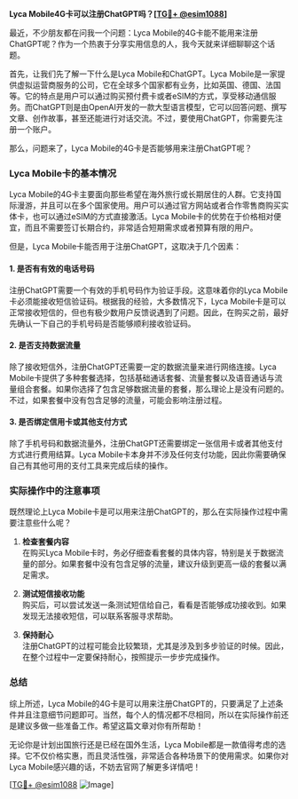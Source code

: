 **Lyca Mobile4G卡可以注册ChatGPT吗？[[TG💪+ @esim1088](https://t.me/s/esim1088)]**

最近，不少朋友都在问我一个问题：Lyca Mobile的4G卡能不能用来注册ChatGPT呢？作为一个热衷于分享实用信息的人，我今天就来详细聊聊这个话题。

首先，让我们先了解一下什么是Lyca Mobile和ChatGPT。Lyca Mobile是一家提供虚拟运营商服务的公司，它在全球多个国家都有业务，比如英国、德国、法国等。它的特点是用户可以通过购买预付费卡或者eSIM的方式，享受移动通信服务。而ChatGPT则是由OpenAI开发的一款大型语言模型，它可以回答问题、撰写文章、创作故事，甚至还能进行对话交流。不过，要使用ChatGPT，你需要先注册一个账户。

那么，问题来了，Lyca Mobile的4G卡是否能够用来注册ChatGPT呢？

### Lyca Mobile卡的基本情况

Lyca Mobile的4G卡主要面向那些希望在海外旅行或长期居住的人群。它支持国际漫游，并且可以在多个国家使用。用户可以通过官方网站或者合作零售商购买实体卡，也可以通过eSIM的方式直接激活。Lyca Mobile卡的优势在于价格相对便宜，而且不需要签订长期合约，非常适合短期需求或者预算有限的用户。

但是，Lyca Mobile卡能否用于注册ChatGPT，这取决于几个因素：

#### 1. 是否有有效的电话号码
注册ChatGPT需要一个有效的手机号码作为验证手段。这意味着你的Lyca Mobile卡必须能接收短信验证码。根据我的经验，大多数情况下，Lyca Mobile卡是可以正常接收短信的，但也有极少数用户反馈说遇到了问题。因此，在购买之前，最好先确认一下自己的手机号码是否能够顺利接收验证码。

#### 2. 是否支持数据流量
除了接收短信外，注册ChatGPT还需要一定的数据流量来进行网络连接。Lyca Mobile卡提供了多种套餐选择，包括基础通话套餐、流量套餐以及语音通话与流量组合套餐。如果你选择了包含足够数据流量的套餐，那么理论上是没有问题的。不过，如果套餐中没有包含足够的流量，可能会影响注册过程。

#### 3. 是否绑定信用卡或其他支付方式
除了手机号码和数据流量外，注册ChatGPT还需要绑定一张信用卡或者其他支付方式进行费用结算。Lyca Mobile卡本身并不涉及任何支付功能，因此你需要确保自己有其他可用的支付工具来完成后续的操作。

### 实际操作中的注意事项

既然理论上Lyca Mobile卡是可以用来注册ChatGPT的，那么在实际操作过程中需要注意些什么呢？

1. **检查套餐内容**  
   在购买Lyca Mobile卡时，务必仔细查看套餐的具体内容，特别是关于数据流量的部分。如果套餐中没有包含足够的流量，建议升级到更高一级的套餐以满足需求。

2. **测试短信接收功能**  
   购买后，可以尝试发送一条测试短信给自己，看看是否能够成功接收到。如果发现无法接收短信，可以联系客服寻求帮助。

3. **保持耐心**  
   注册ChatGPT的过程可能会比较繁琐，尤其是涉及到多步验证的时候。因此，在整个过程中一定要保持耐心，按照提示一步步完成操作。

### 总结

综上所述，Lyca Mobile的4G卡是可以用来注册ChatGPT的，只要满足了上述条件并且注意细节问题即可。当然，每个人的情况都不尽相同，所以在实际操作前还是建议多做一些准备工作。希望这篇文章对你有所帮助！

无论你是计划出国旅行还是已经在国外生活，Lyca Mobile都是一款值得考虑的选择。它不仅价格实惠，而且灵活性强，非常适合各种场景下的使用需求。如果你对Lyca Mobile感兴趣的话，不妨去官网了解更多详情吧！

[[TG💪+ @esim1088](https://t.me/s/esim1088) ![Image](https://i.postimg.cc/4NQfJmqS/Snipaste-2025-05-13-00-14-12.png)]